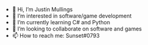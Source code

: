 - 👋 Hi, I’m Justin Mullings
- 👀 I’m interested in software/game development
- 🌱 I’m currently learning C# and Python
- 💞️ I’m looking to collaborate on software and games
- 📫 How to reach me: Sunset#0793

<!---
VaporwaveSunset/VaporwaveSunset is a ✨ special ✨ repository because its `README.md` (this file) appears on your GitHub profile.
You can click the Preview link to take a look at your changes.
--->
